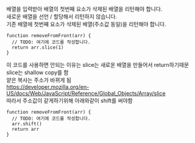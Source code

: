 배열을 입력받아 배열의 첫번째 요소가 삭제된 배열을 리턴해야 합니다.<br>
새로운 배열을 선언 / 할당해서 리턴하지 않습니다.<br>
기존 배열에 첫번째 요소가 삭제된 배열(주소값 동일)을 리턴해야 합니다.

```
function removeFromFront(arr) {
  // TODO: 여기에 코드를 작성합니다.
  return arr.slice(1)
}
```
이 코드를 사용하면 안되는 이유는 slice는 새로운 배열을 만들어서 return하기때문 <br>
slice는 shallow copy를 함 <br>
얕은 복사는 주소가 바뀌게 됨 <br>
https://developer.mozilla.org/en-US/docs/Web/JavaScript/Reference/Global_Objects/Array/slice <br>
따라서 주소값이 같게하기위해 아래와같이 shift를 써야함

```
function removeFromFront(arr) {
  // TODO: 여기에 코드를 작성합니다.
  arr.shift()
  return arr
}
```
